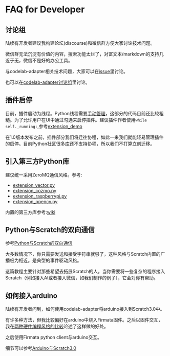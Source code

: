# FAQ for Developer

## 讨论组
陆续有开发者建议我构建论坛(discourse)和微信群方便大家讨论技术问题。

微信群无法沉淀有价值的内容，搜索功能太烂了，对富文本/markdown的支持几近于无，微信不是好的办公工具。

与codelab-adapter相关技术问题，大家可以在[issue](https://github.com/Scratch3Lab/codelab_adapter_extensions/issues)里讨论。

也可以在[codelab-adapter讨论组](https://forums.codelab.club/c/codelab-adapter)里讨论。

## 插件启停
目前，插件启动为线程。Python线程需要[手动管理](https://python3-cookbook.readthedocs.io/zh_CN/latest/c12/p01_start_stop_thread.html)，这部分的代码目前还比较粗糙。为了允许用户在UI中通过勾选来启停插件。建议插件作者使用`while self._running:`,参考[extension_demo](https://github.com/Scratch3Lab/codelab_adapter_extensions/blob/master/extension_demo.py)


在1.0版本发布之前，插件部分我们将迁往协程，如此一来我们就能轻易管理插件的启停。目前Python社区很多库还不支持协程，所以我们不打算立刻迁移。

## 引入第三方Python库
建议统一采用ZeroMQ通信风格。参考:

*  [extension_vector.py](https://github.com/Scratch3Lab/codelab_adapter_extensions/blob/master/extension_vector.py)
*  [extension_cozmo.py](https://github.com/Scratch3Lab/codelab_adapter_extensions/blob/master/extension_cozmo.py)
*  [extension_raspberrypi.py](https://github.com/Scratch3Lab/codelab_adapter_extensions/blob/master/extension_raspberrypi.py)
*  [extension_opencv.py](https://github.com/Scratch3Lab/codelab_adapter_extensions/blob/master/extension_opencv.py)

内置的第三方库参考:[wiki](https://github.com/Scratch3Lab/codelab_adapter_extensions/wiki)

<!--
Python社区有海量的第三方库，开发者可以将其引入插件中。

方法是使用`sys.path.append`,如果希望在插件中使用本机Python3已安装的库(推荐`pip3 install xxx --user`)，则将其添加到插件头部:`import sys;sys.path.append("/Users/wuwenjie/Library/Python/3.6/lib/python/site-packages")`,完整的示例参考[extension_third_party_library](https://github.com/Scratch3Lab/codelab_adapter_extensions/blob/master/extension_third_party_library.py)

`/Users/wuwenjie/Library/Python/3.6/lib/python/site-packages`可通过`python3 -m site --user-site`看到。你也可以使用virtualenv创建的虚拟目录。

有些库引入的时候可能会有问题，一些复杂库，建议使用subprocess跑为子进程。
-->


## Python与Scratch的双向通信
参考[Python与Scratch的双向通信](https://blog.just4fun.site/python-scratch-with-adapter.html)

大多数情况下，你只需要发送和接受字符串就够了，这种风格与Scratch内置的广播极为相近。是典型的事件驱动风格。

这篇教程主要针对那些希望去拓展Scratch的人。当你需要将一些复杂的程序接入Scratch（例如接入AI或者接入微信，如我们制作的例子），它会对你有帮助。

## 如何接入arduino
陆续有开发者问到，如何使用codelab-adapter将arduino接入到Scratch3.0中。

有许多种方法，但我比较偏好在arduino中烧入Firmata固件。之后以固件交互，我在[两种硬件编程风格的比较](https://blog.just4fun.site/Hardware-Programming-style.html)论述了这样做的好处。

之后使用Firmata python client与arduino交互。

细节可以参考[Arduino与Scratch3.0](https://blog.just4fun.site/Scratch3-adapter-Arduino-scratch.html)